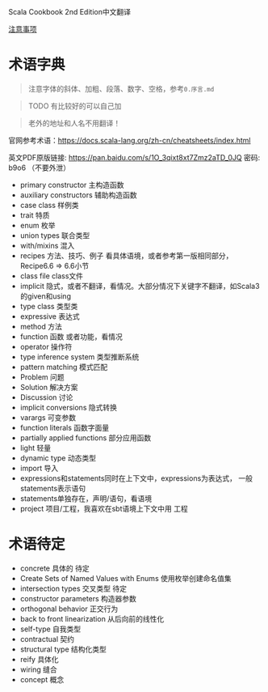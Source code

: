 Scala Cookbook 2nd Edition中文翻译

[注意事项](./注意事项.md)

# 术语字典

> 注意字体的斜体、加粗、段落、数字、空格，参考`0.序言.md`

> TODO 有比较好的可以自己加

> 老外的地址和人名不用翻译！

官网参考术语：https://docs.scala-lang.org/zh-cn/cheatsheets/index.html

英文PDF原版链接: https://pan.baidu.com/s/1O_3qixt8xt7Zmz2aTD_0JQ  密码: b9o6 （不要外泄）

- primary constructor  主构造函数
- auxiliary constructors 辅助构造函数
- case class 样例类
- trait 特质
- enum 枚举
- union types 联合类型
- with/mixins 混入
- recipes 方法、技巧、例子 看具体语境，或者参考第一版相同部分，Recipe6.6 => 6.6小节
- class file    class文件
- implicit 隐式，或者不翻译，看情况。大部分情况下关键字不翻译，如Scala3的given和using
- type class 类型类
- expressive 表达式
- method 方法
- function 函数  或者功能，看情况
- operator 操作符
- type inference system 类型推断系统
- pattern matching 模式匹配
- Problem 问题
- Solution 解决方案
- Discussion 讨论
- implicit conversions 隐式转换
- varargs 可变参数
- function literals 函数字面量
- partially applied functions 部分应用函数
- light 轻量
- dynamic type 动态类型
- import 导入
- expressions和statements同时在上下文中，expressions为表达式， 一般statements表示语句
- statements单独存在，声明/语句，看语境
- project 项目/工程，我喜欢在sbt语境上下文中用 工程


# 术语待定

- concrete 具体的  待定
- Create Sets of Named Values with Enums  使用枚举创建命名值集
- intersection types 交叉类型  待定
- constructor parameters 构造器参数
- orthogonal behavior 正交行为
- back to front linearization 从后向前的线性化
- self-type 自我类型
- contractual 契约
- structural type 结构化类型
- reify 具体化
- wiring 缝合
- concept 概念